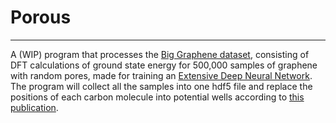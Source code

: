 # Porous
---
A (WIP) program that processes the [Big Graphene dataset](https://nrc-digital-repository.canada.ca/eng/view/object/?id=9f09901d-0736-4204-a35d-0c88ffb8da3b), consisting of DFT calculations of ground state energy for 500,000 samples of graphene with random pores, made for training an [Extensive Deep Neural Network](https://github.com/millskyle/extensive_deep_neural_networks). The program will collect all the samples into one hdf5 file and replace the positions of each carbon molecule into potential wells according to [this publication](https://pubs.rsc.org/en/content/articlelanding/2019/SC/C8SC04578J#!divAbstract).